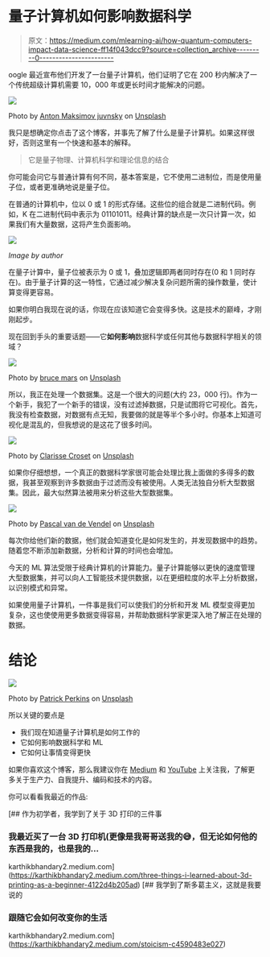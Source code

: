 # 量子计算机如何影响数据科学

> 原文：<https://medium.com/mlearning-ai/how-quantum-computers-impact-data-science-ff14f043dcc9?source=collection_archive---------0----------------------->

oogle 最近宣布他们开发了一台量子计算机，他们证明了它在 200 秒内解决了一个传统超级计算机需要 10，000 年或更长时间才能解决的问题。

![](img/4ec1f44b7070adba863fbcada82ea739.png)

Photo by [Anton Maksimov juvnsky](https://unsplash.com/@juvnsky?utm_source=unsplash&utm_medium=referral&utm_content=creditCopyText) on [Unsplash](https://unsplash.com/s/photos/quantum-computer?utm_source=unsplash&utm_medium=referral&utm_content=creditCopyText)

我只是想确定你点击了这个博客，并事先了解了什么是量子计算机。如果这样很好，否则这里有一个快速和基本的解释。

> 它是量子物理、计算机科学和理论信息的结合

你可能会问它与普通计算有何不同，基本答案是，它不使用二进制位，而是使用量子位，或者更准确地说是量子位。

在普通的计算机中，位以 0 或 1 的形式存储。这些位的组合就是二进制代码。例如，K 在二进制代码中表示为 01101011。经典计算的缺点是一次只计算一次，如果我们有大量数据，这将产生负面影响。

![](img/88b038981b73c07be8fa38709504b897.png)

*Image by author*

在量子计算中，量子位被表示为 0 或 1，叠加逻辑即两者同时存在(0 和 1 同时存在)。由于量子计算的这一特性，它通过减少解决复杂问题所需的操作数量，使计算变得更容易。

如果你明白我现在说的话，你现在应该知道它会变得多快。这是技术的巅峰，才刚刚起步。

现在回到手头的重要话题——它**如何影响**数据科学或任何其他与数据科学相关的领域？

![](img/261cf48623a5a49a6e3c0ab43f51d4cb.png)

Photo by [bruce mars](https://unsplash.com/@brucemars?utm_source=unsplash&utm_medium=referral&utm_content=creditCopyText) on [Unsplash](https://unsplash.com/s/photos/question?utm_source=unsplash&utm_medium=referral&utm_content=creditCopyText)

所以，我正在处理一个数据集。这是一个很大的问题(大约 23，000 行)。作为一个新手，我犯了一个新手的错误，没有过滤掉数据，只是试图将它可视化。首先，我没有检查数据，对数据有点无知，我要做的就是等半个多小时。你基本上知道可视化是混乱的，但我想说的是这花了很多时间。

![](img/34c6a67f148cb770f2acc5478d4c26c3.png)

Photo by [Clarisse Croset](https://unsplash.com/@herfrenchness?utm_source=unsplash&utm_medium=referral&utm_content=creditCopyText) on [Unsplash](https://unsplash.com/s/photos/machine-learning?utm_source=unsplash&utm_medium=referral&utm_content=creditCopyText)

如果你仔细想想，一个真正的数据科学家很可能会处理比我上面做的多得多的数据，我甚至观察到许多数据由于过滤而没有被使用。人类无法独自分析大型数据集。因此，最大似然算法被用来分析这些大型数据集。

![](img/78c598e2e5d3463930b4cd53c7ee2315.png)

Photo by [Pascal van de Vendel](https://unsplash.com/@pascalvendel?utm_source=unsplash&utm_medium=referral&utm_content=creditCopyText) on [Unsplash](https://unsplash.com/s/photos/slow?utm_source=unsplash&utm_medium=referral&utm_content=creditCopyText)

每次你给他们新的数据，他们就会知道变化是如何发生的，并发现数据中的趋势。随着您不断添加新数据，分析和计算的时间也会增加。

今天的 ML 算法受限于经典计算机的计算能力。量子计算能够以更快的速度管理大型数据集，并可以向人工智能技术提供数据，以在更细粒度的水平上分析数据，以识别模式和异常。

如果使用量子计算机，一件事是我们可以使我们的分析和开发 ML 模型变得更加复杂，这也使使用更多数据变得容易，并帮助数据科学家更深入地了解正在处理的数据。

# 结论

![](img/2da60c0265841f78be6bafee350acb93.png)

Photo by [Patrick Perkins](https://unsplash.com/@patrickperkins?utm_source=unsplash&utm_medium=referral&utm_content=creditCopyText) on [Unsplash](https://unsplash.com/s/photos/end?utm_source=unsplash&utm_medium=referral&utm_content=creditCopyText)

所以关键的要点是

*   我们现在知道量子计算机是如何工作的
*   它如何影响数据科学和 ML
*   它如何让事情变得更快

如果你喜欢这个博客，那么我建议你在 [Medium](https://karthikbhandary2.medium.com/) 和 [YouTube](https://www.youtube.com/channel/UCKplT0-YqAQdCq6Xajcq5Tw) 上关注我，了解更多关于生产力、自我提升、编码和技术的内容。

你可以看看我最近的作品:

[](https://karthikbhandary2.medium.com/three-things-i-learned-about-3d-printing-as-a-beginner-4122d4b205ad) [## 作为初学者，我学到了关于 3D 打印的三件事

### 我最近买了一台 3D 打印机(更像是我哥哥送我的😅，但无论如何他的东西是我的，也是我的…

karthikbhandary2.medium.com](https://karthikbhandary2.medium.com/three-things-i-learned-about-3d-printing-as-a-beginner-4122d4b205ad) [](https://karthikbhandary2.medium.com/stoicism-c4590483e027) [## 我学到了斯多葛主义，这就是我要说的

### 跟随它会如何改变你的生活

karthikbhandary2.medium.com](https://karthikbhandary2.medium.com/stoicism-c4590483e027)